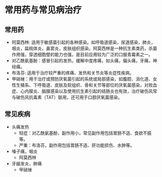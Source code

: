 # 常用药与常见病治疗

## 常用药

- 阿莫西林:  适用于敏感菌引起的各种感染。如呼吸道感染，尿道感染，肺炎，咽炎，扁桃体炎，鼻窦炎，皮肤组织感染。阿莫西林是一种抗生素类药，杀菌作用强，穿透细胞壁的能力也强，是目前应用较为广泛的口服青霉素之一。
- 对乙酰氨基酚：感冒引起的发热，缓解中度疼痛，如头痛，偏头痛，牙痛，神经痛。
- 布洛芬: 适用于治疗较严重的疼痛、发热和关节炎等炎症性疾病。
- 甲硝锉：用于治疗或预防厌氧菌引起的系统或局部感染，如腹腔、消化道、女性生殖系、下呼吸道、皮肤及软组织、骨和关节等部位的厌氧菌感染，对败血症、心内膜炎、脑膜感染以及使用抗生素引起的结肠炎也有效，治疗破伤风常与破伤风抗毒素（TAT）联用，还可用于口腔厌氧菌感染。

## 常见疾病

- 头痛发热
    - 轻症：对乙酰氨基酚，副作用小，常见副作用包括胃肠不适、食欲不振等。
    - 严重：布洛芬，副作用包括胃肠不适、肝功能损伤、水肿等。
- 嗓子痛，咽炎
    - 阿莫西林
- 牙龈发炎，肿痛
    - 甲硝锉    
